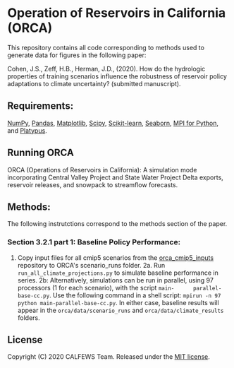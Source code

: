 # Operation of Reservoirs in California (ORCA)
This repository contains all code corresponding to methods used to generate data for figures in the following paper:

Cohen, J.S., Zeff, H.B., Herman, J.D.,  (2020). How do the hydrologic properties of training scenarios influence the robustness of reservoir policy adaptations to climate uncertainty? (submitted manuscript).

## Requirements:
[NumPy](http://www.numpy.org/), [Pandas](http://pandas.pydata.org/), [Matplotlib](http://matplotlib.org/), [Scipy](http://www.scipy.org/), [Scikit-learn](http://scikit-learn.org/), [Seaborn](https://seaborn.pydata.org/), [MPI for Python](https://mpi4py.readthedocs.io/en/stable/), and [Platypus](https://platypus.readthedocs.io/en/latest/).

## Running ORCA
ORCA (Operations of Reservoirs in California): A simulation mode incorporating Central Valley Project and State Water Project Delta exports, reservoir releases, and snowpack to streamflow forecasts.


## Methods:
The following instrutctions correspond to the methods section of the paper. 

### Section 3.2.1 part 1: Baseline Policy Performance:
  1. Copy input files for all cmip5 scenarios from the [orca_cmip5_inputs](https://github.com/jscohen4/orca_cmip5_inputs) repository to ORCA's scenario_runs folder.
  2a. Run `run_all_climate_projections.py` to simulate baseline performance in series. 
  2b: Alternatively, simulations can be run in parallel, using 97 processors (1 for each scenario), with the script `main-      parallel-base-cc.py`. Use the following command in a shell script: `mpirun -n 97 python main-parallel-base-cc.py`.
In either case, baseline results will appear in the `orca/data/scenario_runs` and `orca/data/climate_results` folders.

## License
Copyright (C) 2020 CALFEWS Team. Released under the [MIT license](LICENSE.md).
